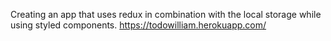 Creating an app that uses redux in combination with the local storage while using styled components.
https://todowilliam.herokuapp.com/
